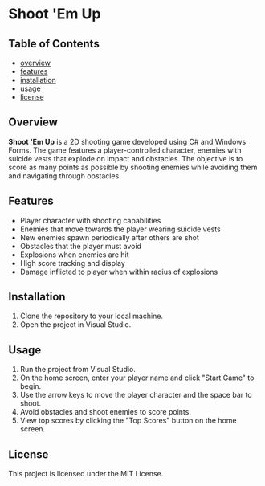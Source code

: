 # Shoot 'Em Up

## Table of Contents
- [overview](#overview)
- [features](#features)
- [installation](#installation)
- [usage](#usage)
- [license](#license)

## Overview
**Shoot 'Em Up** is a 2D shooting game developed using C# and Windows Forms. The game features a player-controlled character, enemies with suicide vests that explode on impact and obstacles. The objective is to score as many points as possible by shooting enemies while avoiding them and navigating through obstacles.

## Features
- Player character with shooting capabilities
- Enemies that move towards the player wearing suicide vests
- New enemies spawn periodically after others are shot
- Obstacles that the player must avoid
- Explosions when enemies are hit
- High score tracking and display
- Damage inflicted to player when within radius of explosions

## Installation
1. Clone the repository to your local machine.
2. Open the project in Visual Studio.

## Usage
1. Run the project from Visual Studio.
2. On the home screen, enter your player name and click "Start Game" to begin.
3. Use the arrow keys to move the player character and the space bar to shoot.
4. Avoid obstacles and shoot enemies to score points.
5. View top scores by clicking the "Top Scores" button on the home screen.

## License
This project is licensed under the MIT License.
